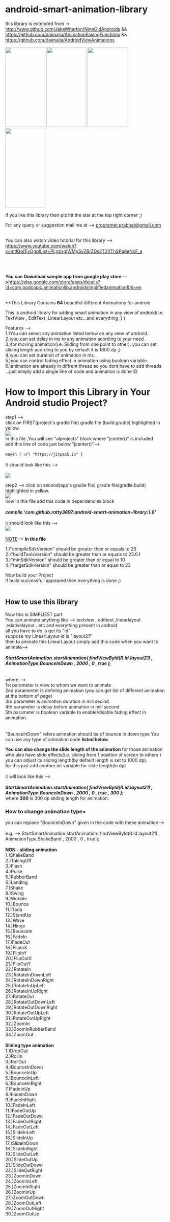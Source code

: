 # android-smart-animation-library



this library is extended from -> http://www.github.com/JakeWharton/NineOldAndroids  && https://github.com/daimajia/AnimationEasingFunctions && https://github.com/daimajia/AndroidViewAnimations

<div>
    <img src="https://github.com/ratty3697/android-smart-animation-library/blob/master/images/front.gif"  height="250" width="125" />
    <img src="https://github.com/ratty3697/android-smart-animation-library/blob/master/images/attention.gif" height="250" width="125" />
    <img src="https://github.com/ratty3697/android-smart-animation-library/blob/master/images/bouncein.gif" height="250" width="125" />
    <img src="https://github.com/ratty3697/android-smart-animation-library/blob/master/images/zoomin.gif" height="250" width="125" />
</div>

If you like this library then plz hit the star at the top right corner ;)

For any query or suggestion mail me at --> programer.prabhat@gmail.com<br><br>

You can also watch video tutorial for this library --> https://www.youtube.com/watch?v=mtlGofEvOgo&list=PLgzxqIWMp5vZBrZDs2T2XThSPa8eNcF_a

<br><br>

<b>You can Download sample app from google play store --></b>https://play.google.com/store/apps/details?id=com.podcopic.animationlib.androidsimplifiedanimation&hl=en<br><br>


**This Library Contains <b>64</b> beautiful different Animations for android

This is android library for adding smart animation in any view of android(i.e. TextView , EditText ,LinearLayout etc...and everything ;)  )

Features --><br>
1.)You can select any animation listed below on any view of android.<br>
2.)you can set delay in ms to any animation acording to your need .<br>
3.)for moving animation(i.e. Sliding from one point to other). you can set sliding length acording to you by default it is 1000 dp  ;)<br>
4.)you can set duration of animation in ms.<br>
5.)you can control fading effect in animation using boolean variable.<br>
6.)animation are already in diffrent thread so you dont have to add threads ...just simply add a single line of code and animation is done :D<br>

<h1>How to Import this Library in Your Android studio Project?</h1>
step1 --><br>
click on FIRST(project's gradle file) gradle file (build.gradle) highlighted in yellow.<br>
<img src="https://github.com/ratty3697/android-smart-animation-library/blob/master/images/ex1.PNG"><br>
In this file ,You will see "alprojects" block where "jcenter()" is included<br>
add this line of code just below "jcenter()"--> <br><br>
<code>maven { url "https://jitpack.io" }</code><br><br>
It should look like this --><br>
<br>
<img src="https://github.com/ratty3697/android-smart-animation-library/blob/master/images/ex2.PNG"><br>

step2 -->
click on second(app's gradle file) gradle file(gradle.build) highlighted in yellow.<br>
<img src="https://github.com/ratty3697/android-smart-animation-library/blob/master/images/ex3.PNG"><br>
now in this file add this code in dependencies block<br><br>
<b><i>compile 'com.github.ratty3697:android-smart-animation-library:1.6'</i></b><br><br>
it should look like this --><br>
<img src="https://github.com/ratty3697/android-smart-animation-library/blob/master/images/ex4.PNG"><br><br>
<u>NOTE</u>--> <b>In this file</b> <br>

1.)"compileSdkVersion" should be greater than or equals to 23<br>
2.)"buildToolsVersion" should be greater than or equals to 23.0.1<br>
3.)"minSdkVersion" should be greater than or equal to 10<br>
4.)"targetSdkVersion" should be greater than or equal to 23<br>


Now build your Project<br>
if build successfull appeared then everything is done ;)<br>
<br>
<h2>How to use this library</h2>
Now this is SIMPLIEST part<br>
You can animate anything like --> textview , edittext ,linearlayout ,relativelayout ..etc and everything present in android<br> all you have to do is get its "id"<br>
suppose my LinearLayout id is "layout21"<br>
then to animate this LinearLayout simply add this code  when you want to animate--><br>
<br>
<b><i>StartSmartAnimation.startAnimation(  findViewById(R.id.layout21)  ,  AnimationType.BounceInDown  ,  2000  , 0 , true );</i></b>
<br><br>
<br>where --><br>   1st parameter is view to whom we want to animate <br>   2nd paramenter is defining animation (you can get list of different animation at the bottom of page)<br>  3rd parameter is animation duration in mili secind<br>  4th parameter is delay before animation in mili second<br>    5th parameter is boolean variable to enable/disable fading effect in animation.<br> <br><br>
           "BounceInDown" refers animation should be of bounce in down type You can use any type of animation code <b>listed below</b>.<br>
          
<b>You can also change the slide length of the animation</b>
for those animation who also have slide effects(i.e. sliding from 1 position of screen to others ) you can adjust its sliding length(by default length is set to 1000 dp).<br>for this just add another int variable for slide length(in dp) <br><br>
it will look like this --><br><br>
<b><i>StartSmartAnimation.startAnimation(  findViewById(R.id.layout21) ,  AnimationType.BounceInDown ,  2000 , 0 , true , 300 );</i></b><br>where <b>300</b> is 300 dp sliding length for animation.<br>
<h3>How to change animation type></h3>
you can replace "BounceInDown" given in the code with these animation--><br><br>
e.g. --> StartSmartAnimation.startAnimation( findViewById(R.id.layout21) ,  AnimationType.ShakeBand ,  2000 , 0 , true );<br><br>
<b>NON - sliding animation</b><br>
1.)ShakeBand<br>
2.)TakingOff<br>
3.)Flash<br>
4.)Pulse<br>
5.)RubberBand<br>
6.)Landing<br>
7.)Shake<br>
8.)Swing<br>
9.)Wobble<br>
10.)Bounce<br>
11.)Tada<br>
12.)StandUp<br>
13.)Wave<br>
14.)Hinge<br>
15.)BounceIn<br>
16.)FadeIn<br>
17.)FadeOut<br>
18.)FlipInX<br>
19.)FlipInY<br>
20.)FlipOutX<br>
21.)FlipOutY<br>
22.)RotateIn<br>
23.)RotateInDownLeft<br>
24.)RotateInDownRight<br>
25.)RotateInUpLeft<br>
26.)RotateInUpRight<br>
27.)RotateOut<br>
28.)RotateOutDownLeft<br>
29.)RotateOutDownRight<br>
30.)RotateOutUpLeft<br>
31.)RotateOutUpRight<br>
32.)ZoomIn<br>
33.)ZoomInRubberBand<br>
34.)ZoomOut<br>
<br>
<b>Sliding type animation</b><br>
1.)DropOut<br>
2.)RollIn<br>
3.)RollOut<br>
4.)BounceInDown<br>
5.)BounceInUp<br>
5.)BounceInLeft<br>
6.)BounceInRight<br>
7.)FadeInUp<br>
8.)FadeInDown<br>
9.)FadeInRight<br>
10.)FadeInLeft<br>
11.)FadeOutUp<br>
12.)FadeOutDown<br>
13.)FadeOutRight<br>
14.)FadeOutLeft<br>
15.)SlideInLeft<br>
16.)SlideInUp<br>
17.)SlideInDown<br>
18.)SlideInRight<br>
19.)SlideOutLeft<br>
20.)SlideOutUp<br>
21.)SlideOutDown<br>
22.)SlideOutRight<br>
23.)ZoomInDown<br>
24.)ZoomInLeft<br>
25.)ZoomInRight<br>
26.)ZoomInUp<br>
27.)ZoomOutDown<br>
28.)ZoomOutLeft<br>
29.)ZoomOutRight<br>
30.)ZoomOutUp<br>






 




